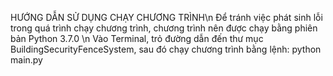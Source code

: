HƯỚNG DẪN SỬ DỤNG CHẠY CHƯƠNG TRÌNH\n
Để tránh việc phát sinh lỗi trong quá trình chạy chương trình, chương trình nên được chạy bằng phiên bản Python 3.7.0 \n
Vào Terminal, trỏ đường dẫn đến thư mục BuildingSecurityFenceSystem, sau đó chạy chương trình bằng lệnh: python main.py
